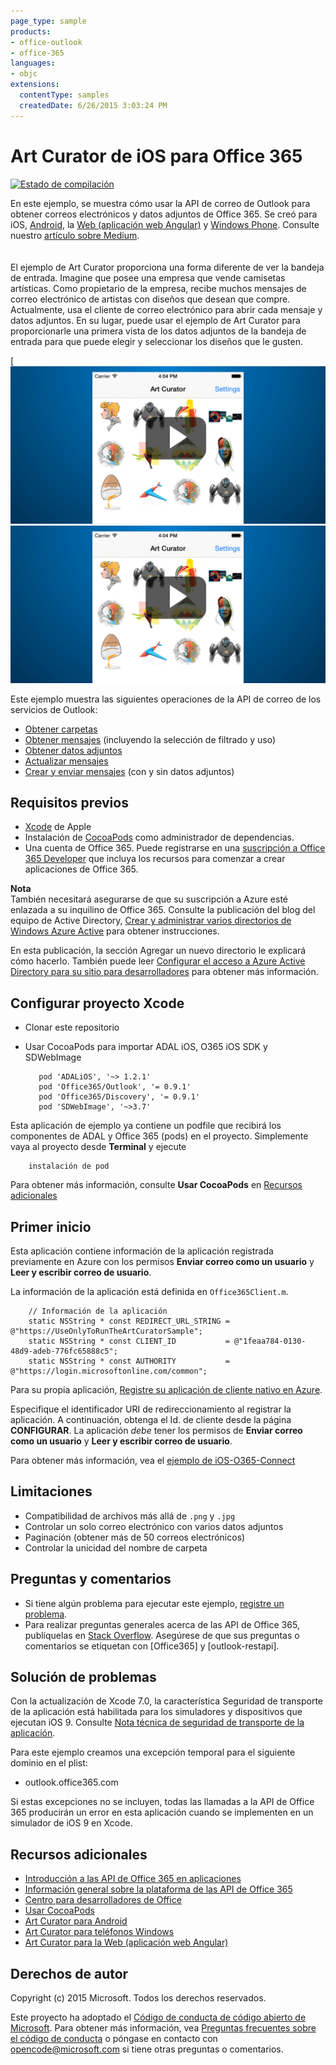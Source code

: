 ```yaml
---
page_type: sample
products:
- office-outlook
- office-365
languages:
- objc
extensions:
  contentType: samples
  createdDate: 6/26/2015 3:03:24 PM
---
```


# Art Curator de iOS para Office 365

[![Estado de compilación](https://travis-ci.org/OfficeDev/O365-iOS-ArtCurator.svg?branch=master)](https://travis-ci.org/OfficeDev/O365-iOS-ArtCurator)

En este ejemplo, se muestra cómo usar la API de correo de Outlook para obtener correos electrónicos y datos adjuntos de Office 365. Se creó para iOS, [Android](https://github.com/OfficeDev/O365-Android-ArtCurator), la [Web (aplicación web Angular)](https://github.com/OfficeDev/O365-Angular-ArtCurator) y [Windows Phone](https://github.com/OfficeDev/O365-WinPhone-ArtCurator). Consulte nuestro [artículo sobre Medium](https://medium.com/@iambmelt/14296d0a25be).
<br />
<br />
<br />
El ejemplo de Art Curator proporciona una forma diferente de ver la bandeja de entrada. Imagine que posee una empresa que vende camisetas artísticas. Como propietario de la empresa, recibe muchos mensajes de correo electrónico de artistas con diseños que desean que compre. Actualmente, usa el cliente de correo electrónico para abrir cada mensaje y datos adjuntos. En su lugar, puede usar el ejemplo de Art Curator para proporcionarle una primera vista de los datos adjuntos de la bandeja de entrada para que puede elegir y seleccionar los diseños que le gusten. 

[![Ejemplo del Art Curator de iOS para Office 365](/readme-images/artcurator_ios.png)![Haga clic para ver el ejemplo en acción](/readme-images/artcurator_ios.png)

Este ejemplo muestra las siguientes operaciones de la API de correo de los servicios de Outlook: 

* [Obtener carpetas](https://msdn.microsoft.com/office/office365/APi/mail-rest-operations#GetFolders)
* [Obtener mensajes](https://msdn.microsoft.com/office/office365/APi/mail-rest-operations#Getmessages) (incluyendo la selección de filtrado y uso) 
* [Obtener datos adjuntos](https://msdn.microsoft.com/office/office365/APi/mail-rest-operations#GetAttachments)
* [Actualizar mensajes](https://msdn.microsoft.com/office/office365/APi/mail-rest-operations#Updatemessages)
* [Crear y enviar mensajes](https://msdn.microsoft.com/office/office365/APi/mail-rest-operations#Sendmessages) (con y sin datos adjuntos) 


## Requisitos previos

* [Xcode](https://developer.apple.com/xcode/downloads/) de Apple
* Instalación de [CocoaPods](https://guides.cocoapods.org/using/using-cocoapods.html) como administrador de dependencias.
* Una cuenta de Office 365. Puede registrarse en una [suscripción a Office 365 Developer](https://msdn.microsoft.com/en-us/library/office/fp179924.aspx) que incluya los recursos para comenzar a crear aplicaciones de Office 365.


**Nota**<br/>
También necesitará asegurarse de que su suscripción a Azure esté enlazada a su inquilino de Office 365. Consulte la publicación del blog del equipo de Active Directory, [Crear y administrar varios directorios de Windows Azure Active](http://blogs.technet.com/b/ad/archive/2013/11/08/creating-and-managing-multiple-windows-azure-active-directories.aspx) para obtener instrucciones. 

En esta publicación, la sección Agregar un nuevo directorio le explicará cómo hacerlo. También puede leer [Configurar el acceso a Azure Active Directory para su sitio para desarrolladores](https://msdn.microsoft.com/office/office365/howto/setup-development-environment#bk_CreateAzureSubscription) para obtener más información.

## Configurar proyecto Xcode

* Clonar este repositorio
* Usar CocoaPods para importar ADAL iOS, O365 iOS SDK y SDWebImage
        
	     pod 'ADALiOS', '~> 1.2.1'
	     pod 'Office365/Outlook', '= 0.9.1'
	     pod 'Office365/Discovery', '= 0.9.1'
	     pod 'SDWebImage', '~>3.7'

 Esta aplicación de ejemplo ya contiene un podfile que recibirá los componentes de ADAL y Office 365 (pods) en el proyecto. Simplemente vaya al proyecto desde **Terminal** y ejecute 
        
        instalación de pod
        
   Para obtener más información, consulte **Usar CocoaPods** en [Recursos adicionales](#AdditionalResources)
    
## Primer inicio

Esta aplicación contiene información de la aplicación registrada previamente en Azure con los permisos **Enviar correo como un usuario** y **Leer y escribir correo de usuario**.

La información de la aplicación está definida en ```Office365Client.m```.

    
        // Información de la aplicación
        static NSString * const REDIRECT_URL_STRING = @"https://UseOnlyToRunTheArtCuratorSample";
        static NSString * const CLIENT_ID           = @"1feaa784-0130-48d9-adeb-776fc65888c5";
        static NSString * const AUTHORITY           = @"https://login.microsoftonline.com/common";
        
Para su propia aplicación, [Registre su aplicación de cliente nativo en Azure](https://msdn.microsoft.com/library/azure/dn132599.aspx#BKMK_Adding). 

Especifique el identificador URI de redireccionamiento al registrar la aplicación.
A continuación, obtenga el Id. de cliente desde la página **CONFIGURAR**. La aplicación *debe* tener los permisos de **Enviar correo como un usuario** y **Leer y escribir correo de usuario**.

Para obtener más información, vea el [ejemplo de iOS-O365-Connect]()

## Limitaciones

* Compatibilidad de archivos más allá de ```.png``` y ```.jpg```
* Controlar un solo correo electrónico con varios datos adjuntos
* Paginación (obtener más de 50 correos electrónicos)
* Controlar la unicidad del nombre de carpeta

## Preguntas y comentarios

* Si tiene algún problema para ejecutar este ejemplo, [registre un problema](https://github.com/OfficeDev/O365-iOS-ArtCurator/issues).
* Para realizar preguntas generales acerca de las API de Office 365, publíquelas en [Stack Overflow](http://stackoverflow.com/). Asegúrese de que sus preguntas o comentarios se etiquetan con \[Office365] y \[outlook-restapi].

## Solución de problemas

Con la actualización de Xcode 7.0, la característica Seguridad de transporte de la aplicación está habilitada para los simuladores y dispositivos que ejecutan iOS 9. Consulte [Nota técnica de seguridad de transporte de la aplicación](https://developer.apple.com/library/prerelease/ios/technotes/App-Transport-Security-Technote/).

Para este ejemplo creamos una excepción temporal para el siguiente dominio en el plist:

- outlook.office365.com

Si estas excepciones no se incluyen, todas las llamadas a la API de Office 365 producirán un error en esta aplicación cuando se implementen en un simulador de iOS 9 en Xcode.

## Recursos adicionales

* [Introducción a las API de Office 365 en aplicaciones](http://aka.ms/get-started-with-js)
* [Información general sobre la plataforma de las API de Office 365](http://msdn.microsoft.com/office/office365/howto/platform-development-overview)
* [Centro para desarrolladores de Office](http://dev.office.com/)
* [Usar CocoaPods](https://guides.cocoapods.org/using/using-cocoapods.html)
* [Art Curator para Android](https://github.com/OfficeDev/O365-Android-ArtCurator)
* [Art Curator para teléfonos Windows](https://github.com/OfficeDev/O365-WinPhone-ArtCurator)
* [Art Curator para la Web (aplicación web Angular)](https://github.com/OfficeDev/O365-Angular-ArtCurator)

## Derechos de autor

Copyright (c) 2015 Microsoft. Todos los derechos reservados.


Este proyecto ha adoptado el [Código de conducta de código abierto de Microsoft](https://opensource.microsoft.com/codeofconduct/). Para obtener más información, vea [Preguntas frecuentes sobre el código de conducta](https://opensource.microsoft.com/codeofconduct/faq/) o póngase en contacto con [opencode@microsoft.com](mailto:opencode@microsoft.com) si tiene otras preguntas o comentarios.
